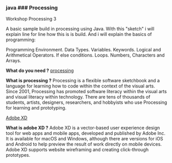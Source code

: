 ### java ### Processing 
    
Workshop Processing 3


A basic sample build in processing using Java.
With this "sketch" i will explain line for line how this is is build.
And i will explain the basics of programming:

Programming Environment.
Data Types.
Variables.
Keywords.
Logical and Arithmetical Operators.
If else conditions.
Loops.
Numbers, Characters and Arrays.

<b>What do you need ?</b> 
[processing](https://processing.org/download/)

<b>What is processing ?</b>
Processing is a flexible software sketchbook and a language for learning how to code within the context of the visual arts. Since 2001, Processing has promoted software literacy within the visual arts and visual literacy within technology. There are tens of thousands of students, artists, designers, researchers, and hobbyists who use Processing for learning and prototyping. 


[Adobe XD](https://creativecloud.adobe.com/apps/download/xd?promoid=VKW3KF8J&mv=other)

<b>What is adobe XD ?</b>
Adobe XD is a vector-based user experience design tool for web apps and mobile apps, developed and published by Adobe Inc. It is available for macOS and Windows, although there are versions for iOS and Android to help preview the result of work directly on mobile devices. Adobe XD supports website wireframing and creating click-through prototypes.
